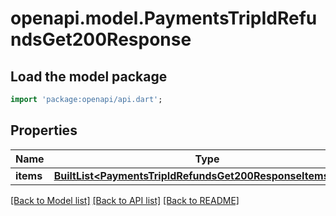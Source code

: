# openapi.model.PaymentsTripIdRefundsGet200Response

## Load the model package
```dart
import 'package:openapi/api.dart';
```

## Properties
Name | Type | Description | Notes
------------ | ------------- | ------------- | -------------
**items** | [**BuiltList&lt;PaymentsTripIdRefundsGet200ResponseItemsInner&gt;**](PaymentsTripIdRefundsGet200ResponseItemsInner.md) |  | [optional] 

[[Back to Model list]](../README.md#documentation-for-models) [[Back to API list]](../README.md#documentation-for-api-endpoints) [[Back to README]](../README.md)


